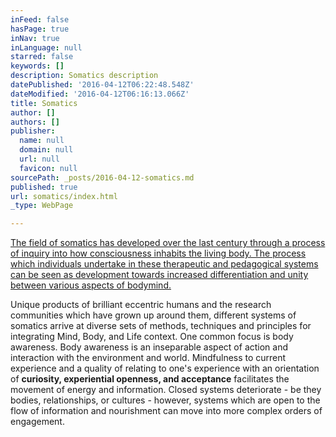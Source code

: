 ```yaml
---
inFeed: false
hasPage: true
inNav: true
inLanguage: null
starred: false
keywords: []
description: Somatics description
datePublished: '2016-04-12T06:22:48.548Z'
dateModified: '2016-04-12T06:16:13.066Z'
title: Somatics
author: []
authors: []
publisher:
  name: null
  domain: null
  url: null
  favicon: null
sourcePath: _posts/2016-04-12-somatics.md
published: true
url: somatics/index.html
_type: WebPage

---
```

[][0]

[The field of somatics has developed over the last century through a process of inquiry into how consciousness inhabits the living body. The process which individuals undertake in these therapeutic and pedagogical systems can be seen as development towards increased differentiation and unity between various aspects of bodymind.][0]

Unique products of brilliant eccentric humans and the research communities which have grown up around them, different systems of somatics arrive at diverse sets of methods, techniques and principles for integrating Mind, Body, and Life context. One common focus is body awareness. Body awareness is an inseparable aspect of action and interaction with the environment and world. Mindfulness to current experience and a quality of relating to one's experience with an orientation of **curiosity, experiential openness, and acceptance** facilitates the movement of energy and information. Closed systems deteriorate - be they bodies, relationships, or cultures - however, systems which are open to the flow of information and nourishment can move into more complex orders of engagement. 

[0]: http://www.ismeta.org/home.html